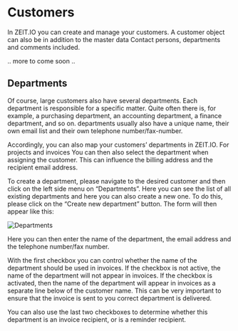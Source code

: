 # Customers 

In ZEIT.IO you can create and manage your customers. A customer object can also be in addition to the master data
Contact persons, departments and comments included.

.. more to come soon ..

## Departments

Of course, large customers also have several departments. Each department is responsible for a specific matter.
Quite often there is, for example, a purchasing department, an accounting department, a finance department, and so on. 
departments usually also have a unique name, their own email list and their own telephone number/fax-number.

Accordingly, you can also map your customers’ departments in ZEIT.IO. For projects and invoices
You can then also select the department when assigning the customer. This can influence the
billing address and the recipient email address.

To create a department, please navigate to the desired customer and then click on the left side menu
on “Departments”. Here you can see the list of all existing departments and here you can also create a new one. 
To do this, please click on the “Create new department” button. The form will then appear
like this:

![Departments](../img/context-organization/cust-dep-01-en.png)

Here you can then enter the name of the department, the email address and the telephone number/fax number.

With the first checkbox you can control whether the name of the department should be used in invoices.
If the checkbox is not active, the name of the department will not appear in invoices.
If the checkbox is activated, then the name of the department will appear in invoices as a separate line below
of the customer name. This can be very important to ensure that the invoice is sent to you
correct department is delivered.

You can also use the last two checkboxes to determine whether this department is an invoice recipient,
or is a reminder recipient.
